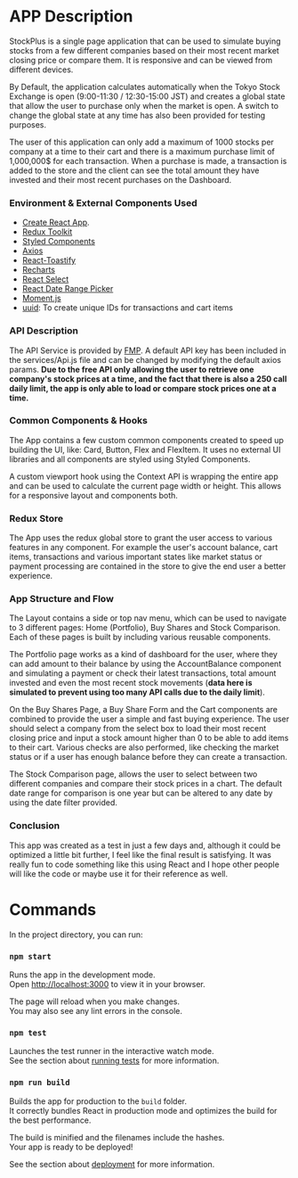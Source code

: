 # APP Description

StockPlus is a single page application that can be used to simulate buying stocks from a few different companies based on their most recent market closing price or compare them. It is responsive and can be viewed from different devices.

By Default, the application calculates automatically when the Tokyo Stock Exchange is open (9:00-11:30 / 12:30-15:00 JST) and creates a global state that allow the user to purchase only when the market is open.
A switch to change the global state at any time has also been provided for testing purposes.

The user of this application can only add a maximum of 1000 stocks per company at a time to their cart and there is a maximum purchase limit of 1,000,000$ for each transaction.
When a purchase is made, a transaction is added to the store and the client can see the total amount they have invested and their most recent purchases on the Dashboard.

### Environment & External Components Used

- [Create React App](https://github.com/facebook/create-react-app).
- [Redux Toolkit](https://redux-toolkit.js.org/)
- [Styled Components](https://styled-components.com/)
- [Axios](https://github.com/axios/axios)
- [React-Toastify](https://github.com/fkhadra/react-toastify)
- [Recharts](https://recharts.org/en-US)
- [React Select](https://react-select.com/)
- [React Date Range Picker](https://github.com/wojtekmaj/react-daterange-picker)
- [Moment.js](https://momentjs.com/)
- [uuid](https://github.com/uuidjs/uuid): To create unique IDs for transactions and cart items

### API Description

The API Service is provided by [FMP](https://site.financialmodelingprep.com/).
A default API key has been included in the services/Api.js file and can be changed by modifying the default axios params.
**Due to the free API only allowing the user to retrieve one company's stock prices at a time, and the fact that there is also a 250 call daily limit, the app is only able to load or compare stock prices one at a time.**

### Common Components & Hooks

The App contains a few custom common components created to speed up building the UI, like: Card, Button, Flex and FlexItem. It uses no external UI libraries and all components are styled using Styled Components.

A custom viewport hook using the Context API is wrapping the entire app and can be used to calculate the current page width or height. This allows for a responsive layout and components both.

### Redux Store

The App uses the redux global store to grant the user access to various features in any component.
For example the user's account balance, cart items, transactions and various important states like market status or payment processing are contained in the store to give the end user a better experience.

### App Structure and Flow

The Layout contains a side or top nav menu, which can be used to navigate to 3 different pages: Home (Portfolio), Buy Shares and Stock Comparison.
Each of these pages is built by including various reusable components.

The Portfolio page works as a kind of dashboard for the user, where they can add amount to their balance by using the AccountBalance component and simulating a payment or check their latest transactions, total amount invested and even the most recent stock movements (**data here is simulated to prevent using too many API calls due to the daily limit**).

On the Buy Shares Page, a Buy Share Form and the Cart components are combined to provide the user a simple and fast buying experience. The user should select a company from the select box to load their most recent closing price and input a stock amount higher than 0 to be able to add items to their cart.
Various checks are also performed, like checking the market status or if a user has enough balance before they can create a transaction.

The Stock Comparison page, allows the user to select between two different companies and compare their stock prices in a chart. The default date range for comparison is one year but can be altered to any date by using the date filter provided.

### Conclusion

This app was created as a test in just a few days and, although it could be optimized a little bit further, I feel like the final result is satisfying. It was really fun to code something like this using React and I hope other people will like the code or maybe use it for their reference as well.

# Commands

In the project directory, you can run:

### `npm start`

Runs the app in the development mode.\
Open [http://localhost:3000](http://localhost:3000) to view it in your browser.

The page will reload when you make changes.\
You may also see any lint errors in the console.

### `npm test`

Launches the test runner in the interactive watch mode.\
See the section about [running tests](https://facebook.github.io/create-react-app/docs/running-tests) for more information.

### `npm run build`

Builds the app for production to the `build` folder.\
It correctly bundles React in production mode and optimizes the build for the best performance.

The build is minified and the filenames include the hashes.\
Your app is ready to be deployed!

See the section about [deployment](https://facebook.github.io/create-react-app/docs/deployment) for more information.
